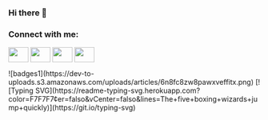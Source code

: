 

### Hi there 👋

<!--
**sheronkquevedo/sheronkquevedo** is a ✨ _special_ ✨ repository because its `README.md` (this file) appears on your GitHub profile.

Here are some ideas to get you started:

- 🔭 I’m currently working on ...
- 🌱 I’m currently learning tópicos da informática
- 👯 I’m looking to collaborate on ...
- 🤔 I’m looking for help with ...
- 💬 Ask me about qualquer coisa
- 📫 How to reach me: ...
- 😄 Pronouns: ...
- ⚡ Fun fact: ...
-->

<h3 align="left">Connect with me:</h3>
<p align="left">
<a href="seu link" target="blank"><img align="center" src="https://cdn.jsdelivr.net/npm/simple-icons@3.0.1/icons/twitter.svg" alt="" height="30" width="40"/></a>
<a href="seu link" target="blank"><img align="center" src="https://cdn.jsdelivr.net/npm/simple-icons@3.0.1/icons/linkedin.svg" alt="" height="30" width="40" /></a>
<a href="seu link" target="blank"><img align="center" src="https://cdn.jsdelivr.net/npm/simple-icons@3.0.1/icons/instagram.svg" alt="" height="30" width="40" /></a>
<a href="seu link" target="blank"><img align="center" src="https://cdn.jsdelivr.net/npm/simple-icons@3.0.1/icons/youtube.svg" alt="" height="30" width="40" /></a>
</p>
![badges1](https://dev-to-uploads.s3.amazonaws.com/uploads/articles/6n8fc8zw8pawxveffitx.png)
[![Typing SVG](https://readme-typing-svg.herokuapp.com?color=F7F7F7&center=falso&vCenter=falso&lines=The+five+boxing+wizards+jump+quickly)](https://git.io/typing-svg)
<script src="https://gist.github.com/rxaviers/7360908.js"></script>
